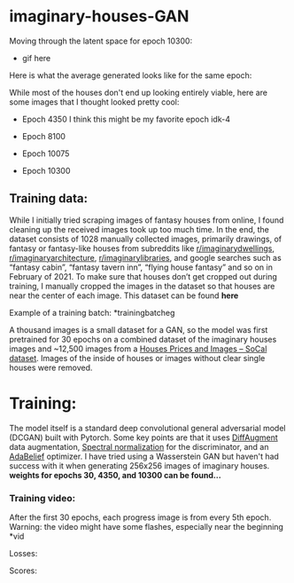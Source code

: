 # imaginary-houses-GAN


Moving through the latent space for epoch 10300:
* gif here



Here is what the average generated looks like for the same epoch:




While most of the houses don't end up looking entirely viable, here are some images that I thought looked pretty cool:



* Epoch 4350
I think this might be my favorite epoch
idk-4


* Epoch 8100


* Epoch 10075


* Epoch 10300
 
 
## Training data:
While I initially tried scraping images of fantasy houses from online, I found cleaning up the received images took up too much time. In the end, the dataset consists of 1028 manually collected images, primarily drawings, of fantasy or fantasy-like houses from subreddits like [r/imaginarydwellings]( https://old.reddit.com/r/ImaginaryDwellings/), [r/imaginaryarchitecture]( https://old.reddit.com/r/ImaginaryArchitecture/), [r/imaginarylibraries]( https://old.reddit.com/r/ImaginaryLibraries/), and google searches such as “fantasy cabin”, “fantasy tavern inn”, “flying house fantasy” and so on in February of 2021. To make sure that houses don’t get cropped out during training, I manually cropped the images in the dataset so that houses are near the center of each image.
This dataset can be found **here**

Example of a training batch:
*trainingbatcheg


A thousand images is a small dataset for a GAN, so the model was first pretrained for 30 epochs on a combined dataset of the imaginary houses images and ~12,500 images from a [Houses Prices and Images – SoCal dataset](https://www.kaggle.com/ted8080/house-prices-and-images-socal). Images of the inside of houses or images without clear single houses were removed.


# Training:

The model itself is a standard deep convolutional general adversarial model (DCGAN) built with Pytorch. Some key points are that it uses [DiffAugment](https://github.com/mit-han-lab/data-efficient-gans) data augmentation, [Spectral normalization](https://github.com/christiancosgrove/pytorch-spectral-normalization-gan) for the discriminator, and an [AdaBelief](https://juntang-zhuang.github.io/adabelief/) optimizer. I have tried using a Wasserstein GAN but haven't had success with it when generating 256x256 images of imaginary houses.
**weights for epochs 30, 4350, and 10300 can be found...**

### Training video:
After the first 30 epochs, each progress image is from every 5th epoch.
Warning: the video might have some flashes, especially near the beginning
*vid


Losses:


Scores:


